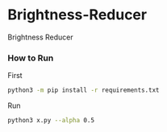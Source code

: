 # Brightness-Reducer
Brightness Reducer
### How to Run
First
```bash
python3 -m pip install -r requirements.txt
```
Run 
```bash
python3 x.py --alpha 0.5
```
